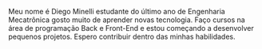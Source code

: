 Meu nome é Diego Minelli estudante do último ano de Engenharia Mecatrônica gosto muito de aprender novas tecnologia.
Faço cursos na área de programação Back e Front-End e estou começando a desenvolver pequenos projetos.
Espero contribuir dentro das minhas habilidades.
